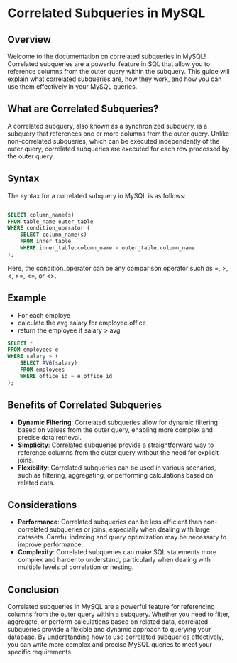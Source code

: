 # Correlated Subqueries in MySQL

## Overview

Welcome to the documentation on correlated subqueries in MySQL! Correlated subqueries are a powerful feature in SQL that allow you to reference columns from the outer query within the subquery. This guide will explain what correlated subqueries are, how they work, and how you can use them effectively in your MySQL queries.


## What are Correlated Subqueries?

A correlated subquery, also known as a synchronized subquery, is a subquery that references one or more columns from the outer query. Unlike non-correlated subqueries, which can be executed independently of the outer query, correlated subqueries are executed for each row processed by the outer query.


## Syntax
The syntax for a correlated subquery in MySQL is as follows:

```sql

SELECT column_name(s)
FROM table_name outer_table
WHERE condition_operator (
    SELECT column_name(s)
    FROM inner_table
    WHERE inner_table.column_name = outer_table.column_name
);
```
Here, the condition_operator can be any comparison operator such as =, >, <, >=, <=, or <>.


## Example

* For each employe
* calculate the avg salary for employee.office
* return the employee if salary > avg

```sql
SELECT * 
FROM employees e 
WHERE salary > (
	SELECT AVG(salary)
    FROM employees 
    WHERE office_id = e.office_id
);
```


## Benefits of Correlated Subqueries

* **Dynamic Filtering**: Correlated subqueries allow for dynamic filtering based on values from the outer query, enabling more complex and precise data retrieval.
* **Simplicity**: Correlated subqueries provide a straightforward way to reference columns from the outer query without the need for explicit joins.
* **Flexibility**: Correlated subqueries can be used in various scenarios, such as filtering, aggregating, or performing calculations based on related data.


## Considerations

* **Performance**: Correlated subqueries can be less efficient than non-correlated subqueries or joins, especially when dealing with large datasets. Careful indexing and query optimization may be necessary to improve performance.
* **Complexity**: Correlated subqueries can make SQL statements more complex and harder to understand, particularly when dealing with multiple levels of correlation or nesting.


## Conclusion

Correlated subqueries in MySQL are a powerful feature for referencing columns from the outer query within a subquery. Whether you need to filter, aggregate, or perform calculations based on related data, correlated subqueries provide a flexible and dynamic approach to querying your database. By understanding how to use correlated subqueries effectively, you can write more complex and precise MySQL queries to meet your specific requirements.



